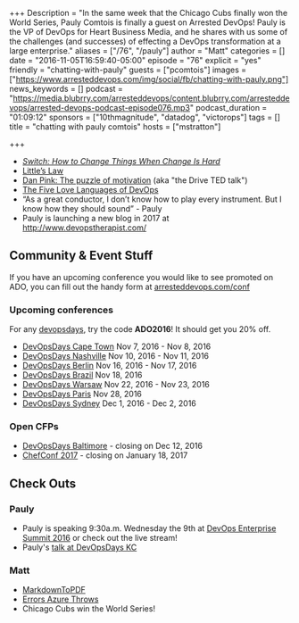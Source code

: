 +++
Description = "In the same week that the Chicago Cubs finally won the World Series, Pauly Comtois is finally a guest on Arrested DevOps! Pauly is the VP of DevOps for Heart Business Media, and he shares with us some of the challenges (and successes) of effecting a DevOps transformation at a large enterprise."
aliases = ["/76", "/pauly"]
author = "Matt"
categories = []
date = "2016-11-05T16:59:40-05:00"
episode = "76"
explicit = "yes"
friendly = "chatting-with-pauly"
guests = ["pcomtois"]
images = ["https://www.arresteddevops.com/img/social/fb/chatting-with-pauly.png"]
news_keywords = []
podcast = "https://media.blubrry.com/arresteddevops/content.blubrry.com/arresteddevops/arrested-devops-podcast-episode076.mp3"
podcast_duration = "01:09:12"
sponsors = ["10thmagnitude", "datadog", "victorops"]
tags = []
title = "chatting with pauly comtois"
hosts = ["mstratton"]

+++

- *[Switch: How to Change Things When Change Is Hard](https://www.amazon.com/Switch-Change-Things-When-Hard/dp/0385528752)*
- [Little’s Law](https://en.wikipedia.org/wiki/Little%27s_law)
- [Dan Pink: The puzzle of motivation](https://www.ted.com/talks/dan_pink_on_motivation?language=en) (aka "the Drive TED talk")
- [The Five Love Languages of DevOps](https://www.youtube.com/watch?v=GKiEd1kGYdk)
- “As a great conductor, I don’t know how to play every instrument. But I know how they should sound” - Pauly
- Pauly is launching a new blog in 2017 at http://www.devopstherapist.com/

## Community & Event Stuff

If you have an upcoming conference you would like to see promoted on ADO, you can fill out the handy form at [arresteddevops.com/conf](https://arresteddevops.com/conf)

### Upcoming conferences

For any [devopsdays](http://devopsdays.org), try the code **ADO2016**! It should get you 20% off.

* [DevOpsDays Cape Town](https://www.devopsdays.org/events/2016-capetown/welcome) Nov 7, 2016 - Nov 8, 2016
* [DevOpsDays Nashville](https://www.devopsdays.org/events/2016-nashville/welcome) Nov 10, 2016 - Nov 11, 2016
* [DevOpsDays Berlin](https://www.devopsdays.org/events/2016-berlin/welcome) Nov 16, 2016 - Nov 17, 2016
* [DevOpsDays Brazil](https://www.devopsdays.org/events/2016-brasilia/welcome) Nov 18, 2016
* [DevOpsDays Warsaw](https://www.devopsdays.org/events/2016-warsaw/welcome) Nov 22, 2016 - Nov 23, 2016
* [DevOpsDays Paris](https://www.devopsdays.org/events/2016-paris/welcome) Nov 28, 2016
* [DevOpsDays Sydney](https://www.devopsdays.org/events/2016-sydney/welcome) Dec 1, 2016 - Dec 2, 2016


### Open CFPs

* [DevOpsDays Baltimore](https://devopsdaysbaltimore2017.busyconf.com/proposals/new) - closing on Dec 12, 2016
* [ChefConf 2017](https://chefconf.chef.io) - closing on January 18, 2017


## Check Outs

### Pauly
- Pauly is speaking 9:30a.m. Wednesday the 9th at [DevOps Enterprise Summit 2016](http://events.itrevolution.com/us/) or check out the live stream!
- Pauly's [talk at DevOpsDays KC](http://confreaks.tv/videos/devopsdayskansascity2016-building-a-devops-enterprise-community-across-10-businesses)

### Matt
- [MarkdownToPDF](http://www.markdowntopdf.com/)
- [Errors Azure Throws](https://errorsazurethrows.tumblr.com/)
- Chicago Cubs win the World Series!
